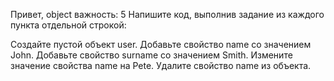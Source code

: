Привет, object
важность: 5
Напишите код, выполнив задание из каждого пункта отдельной строкой:

Создайте пустой объект user.
Добавьте свойство name со значением John.
Добавьте свойство surname со значением Smith.
Измените значение свойства name на Pete.
Удалите свойство name из объекта.